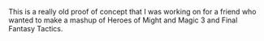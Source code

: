 This is a really old proof of concept that I was working on for a friend who wanted to make a mashup of Heroes of Might and Magic 3 and Final Fantasy Tactics. 
